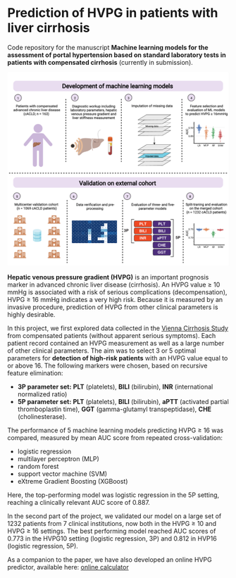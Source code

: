# Prediction of HVPG in patients with liver cirrhosis

Code repository for the manuscript **Machine learning models for the assessment of portal hypertension based on standard laboratory tests in patients with compensated cirrhosis** (currently in submission).

<p align="left"><img src="graphical_abstract.png " width="600"/></p>

**Hepatic venous pressure gradient (HVPG)** is an important prognosis marker in advanced chronic liver disease (cirrhosis). An HVPG value ≥ 10 mmHg is associated with a risk of serious complications (decompensation), HVPG ≥ 16 mmHg indicates a very high risk. Because it is measured by an invasive procedure, prediction of HVPG from other clinical parameters is highly desirable.

In this project, we first explored data collected in the [Vienna Cirrhosis Study](https://clinicaltrials.gov/ct2/show/NCT03267615) from compensated patients (without apparent serious symptoms). Each patient record contained an HVPG measurement as well as a large number of other clinical parameters. The aim was to select 3 or 5 optimal parameters for **detection of high-risk patients** with an HVPG value equal to or above 16. The following markers were chosen, based on recursive feature elimination:
 - **3P parameter set:** **PLT** (platelets), **BILI** (bilirubin),  **INR** (international normalized ratio)
 - **5P parameter set:** **PLT** (platelets), **BILI** (bilirubin),  **aPTT** (activated partial thromboplastin time), **GGT** (gamma-glutamyl transpeptidase), **CHE** (cholinesterase).

The performance of 5 machine learning models predicting HVPG ≥ 16 was compared, measured by mean AUC score from repeated cross-validation:
 - logistic regression
 - multilayer perceptron (MLP)
 - random forest
 - support vector machine (SVM)
 - eXtreme Gradient Boosting (XGBoost)

Here, the top-performing model was logistic regression in the 5P setting, reaching a clinically relevant AUC score of 0.887.

In the second part of the project, we validated our model on a large set of 1232 patients from 7 clinical institutions, now both in the HVPG ≥ 10 and HVPG ≥ 16 settings. The best performing model reached AUC scores of 0.773 in the HVPG10 setting (logistic regression, 3P) and 0.812 in HVP16 (logistic regression, 5P).

As a companion to the paper, we have also developed an online HVPG predictor, available here:
[online calculator](https://liver.at/vlsg/hvpg16/)
